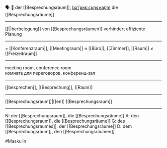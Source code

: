 🗣️ 🔵 der [[Besprechungsraum]], [bəˈʃpʁɛːçʊŋsˌʁaʊ̯m](https://youglish.com/pronounce/Besprechungsraum/german)
die [[Besprechungsräume]]

---
[[Überbelegung]] von [[Besprechungsräumen]] verhindert effiziente Planung
	
---
= [[Konferenzraum]], [[Meetingraum]]
≈ [[Büro]], [[Zimmer]], [[Raum]]
≠ [[Freizeitraum]]

---
meeting room, conference room  
комната для переговоров, конференц-зал

---
[[besprechen]], [[Besprechung]], [[Raum]]

---
[[Besprechungsraum]]|[[en]]
[[Besprechungsraum]]


---
N: der [[Besprechungsraum]], die [[Besprechungsräume]]
A: den [[Besprechungsraum]], die [[Besprechungsräume]]
G: des [[Besprechungsraumes]], der [[Besprechungsräume]]
D: dem [[Besprechungsraum]], den [[Besprechungsräumen]]


#Maskulin 